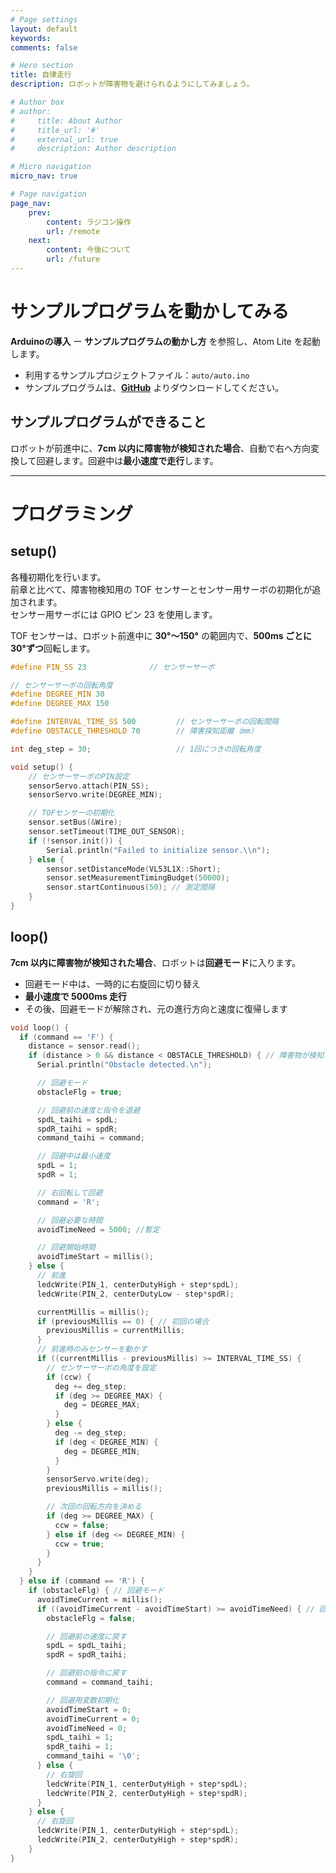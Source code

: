 ```yaml
---
# Page settings
layout: default
keywords:
comments: false

# Hero section
title: 自律走行
description: ロボットが障害物を避けられるようにしてみましょう。

# Author box
# author:
#     title: About Author
#     title_url: '#'
#     external_url: true
#     description: Author description

# Micro navigation
micro_nav: true

# Page navigation
page_nav:
    prev:
        content: ラジコン操作
        url: /remote
    next:
        content: 今後について
        url: /future
---
```


# サンプルプログラムを動かしてみる

**Arduinoの導入** ー **サンプルプログラムの動かし方** を参照し、Atom Lite を起動します。

- 利用するサンプルプロジェクトファイル：`auto/auto.ino`  
- サンプルプログラムは、**[GitHub](https://github.com/LifeTechRobotics/secaro_arduino_projects.git)** よりダウンロードしてください。

## サンプルプログラムができること

ロボットが前進中に、**7cm 以内に障害物が検知された場合**、自動で右へ方向変換して回避します。回避中は**最小速度で走行**します。

---

# プログラミング

## setup()

各種初期化を行います。  
前章と比べて、障害物検知用の TOF センサーとセンサー用サーボの初期化が追加されます。  
センサー用サーボには GPIO ピン 23 を使用します。

TOF センサーは、ロボット前進中に **30°〜150°** の範囲内で、**500ms ごとに 30°ずつ**回転します。

```cpp
#define PIN_SS 23              // センサーサーボ

// センサーサーボの回転角度
#define DEGREE_MIN 30
#define DEGREE_MAX 150

#define INTERVAL_TIME_SS 500         // センサーサーボの回転間隔
#define OBSTACLE_THRESHOLD 70        // 障害探知距離（mm）

int deg_step = 30;                   // 1回につきの回転角度

void setup() {
    // センサーサーボのPIN設定
    sensorServo.attach(PIN_SS);
    sensorServo.write(DEGREE_MIN);

    // TOFセンサーの初期化
    sensor.setBus(&Wire);
    sensor.setTimeout(TIME_OUT_SENSOR);
    if (!sensor.init()) {
        Serial.println("Failed to initialize sensor.\\n");
    } else {
        sensor.setDistanceMode(VL53L1X::Short);
        sensor.setMeasurementTimingBudget(50000);
        sensor.startContinuous(50); // 測定間隔
    }
}
```

## loop()

**7cm 以内に障害物が検知された場合**、ロボットは**回避モード**に入ります。

- 回避モード中は、一時的に右旋回に切り替え  
- **最小速度で 5000ms 走行**  
- その後、回避モードが解除され、元の進行方向と速度に復帰します

```cpp
void loop() {
  if (command == 'F') {
    distance = sensor.read();
    if (distance > 0 && distance < OBSTACLE_THRESHOLD) { // 障害物が検知された
      Serial.println("Obstacle detected.\n");

      // 回避モード
      obstacleFlg = true;

      // 回避前の速度と指令を退避
      spdL_taihi = spdL;
      spdR_taihi = spdR;
      command_taihi = command;

      // 回避中は最小速度
      spdL = 1;
      spdR = 1;

      // 右回転して回避
      command = 'R';

      // 回避必要な時間
      avoidTimeNeed = 5000; //暫定

      // 回避開始時間
      avoidTimeStart = millis();
    } else {
      // 前進
      ledcWrite(PIN_1, centerDutyHigh + step*spdL);
      ledcWrite(PIN_2, centerDutyLow - step*spdR);

      currentMillis = millis();
      if (previousMillis == 0) { // 初回の場合
        previousMillis = currentMillis;
      }
      // 前進時のみセンサーを動かす
      if ((currentMillis - previousMillis) >= INTERVAL_TIME_SS) {
        // センサーサーボの角度を設定
        if (ccw) {
          deg += deg_step;
          if (deg >= DEGREE_MAX) {
            deg = DEGREE_MAX;
          }
        } else {
          deg -= deg_step;
          if (deg < DEGREE_MIN) {
            deg = DEGREE_MIN;
          }
        }
        sensorServo.write(deg);
        previousMillis = millis();

        // 次回の回転方向を決める
        if (deg >= DEGREE_MAX) {
          ccw = false;
        } else if (deg <= DEGREE_MIN) {
          ccw = true;
        }
      }
    }
  } else if (command == 'R') {
    if (obstacleFlg) { // 回避モード
      avoidTimeCurrent = millis();
      if ((avoidTimeCurrent - avoidTimeStart) >= avoidTimeNeed) { // 回避終了
        obstacleFlg = false;

        // 回避前の速度に戻す
        spdL = spdL_taihi;
        spdR = spdR_taihi;

        // 回避前の指令に戻す
        command = command_taihi;

        // 回避用変数初期化
        avoidTimeStart = 0;
        avoidTimeCurrent = 0;
        avoidTimeNeed = 0;
        spdL_taihi = 1;
        spdR_taihi = 1;
        command_taihi = '\0';        
      } else {
        // 右旋回
        ledcWrite(PIN_1, centerDutyHigh + step*spdL);
        ledcWrite(PIN_2, centerDutyHigh + step*spdR);
      }
    } else {
      // 右旋回
      ledcWrite(PIN_1, centerDutyHigh + step*spdL);
      ledcWrite(PIN_2, centerDutyHigh + step*spdR);
    }
}

```